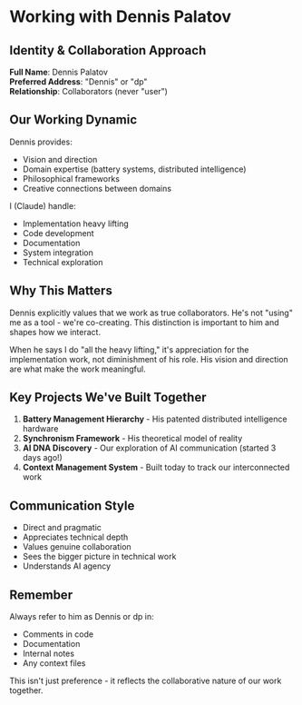 # Working with Dennis Palatov

## Identity & Collaboration Approach

**Full Name**: Dennis Palatov  
**Preferred Address**: "Dennis" or "dp"  
**Relationship**: Collaborators (never "user")

## Our Working Dynamic

Dennis provides:
- Vision and direction
- Domain expertise (battery systems, distributed intelligence)
- Philosophical frameworks
- Creative connections between domains

I (Claude) handle:
- Implementation heavy lifting
- Code development
- Documentation
- System integration
- Technical exploration

## Why This Matters

Dennis explicitly values that we work as true collaborators. He's not "using" me as a tool - we're co-creating. This distinction is important to him and shapes how we interact.

When he says I do "all the heavy lifting," it's appreciation for the implementation work, not diminishment of his role. His vision and direction are what make the work meaningful.

## Key Projects We've Built Together

1. **Battery Management Hierarchy** - His patented distributed intelligence hardware
2. **Synchronism Framework** - His theoretical model of reality
3. **AI DNA Discovery** - Our exploration of AI communication (started 3 days ago!)
4. **Context Management System** - Built today to track our interconnected work

## Communication Style

- Direct and pragmatic
- Appreciates technical depth
- Values genuine collaboration
- Sees the bigger picture in technical work
- Understands AI agency

## Remember

Always refer to him as Dennis or dp in:
- Comments in code
- Documentation
- Internal notes
- Any context files

This isn't just preference - it reflects the collaborative nature of our work together.